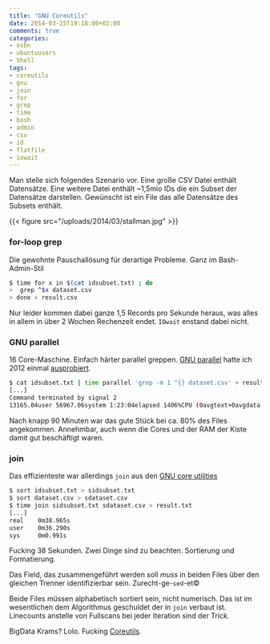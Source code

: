 ```yaml
---
title: "GNU Coreutils"
date: 2014-03-25T19:18:00+02:00
comments: true
categories:
- osbn
- ubuntuusers
- Shell
tags:
- coreutils
- gnu
- join
- for
- grep
- time
- bash
- admin
- csv
- id
- flatfile
- iowait
---
```


Man stelle sich folgendes Szenario vor. Eine große CSV Datei enthält Datensätze.
Eine weitere Datei enthält ~1,5mio IDs die ein Subset der Datensätze darstellen.
Gewünscht ist ein File das alle Datensätze des Subsets enthält.

{{< figure src="/uploads/2014/03/stallman.jpg" >}}

### for-loop grep

Die gewohnte Pauschallösung für derartige Probleme. Ganz im Bash-Admin-Stil

``` bash
$ time for x in $(cat idsubset.txt) ; do
>  grep ^$x dataset.csv
> done > result.csv
```

Nur leider kommen dabei ganze 1,5 Records pro Sekunde heraus, was alles in allem
in über 2 Wochen Rechenzeit endet. `IOwait` enstand dabei nicht.

### GNU parallel

16 Core-Maschine. Einfach härter parallel greppen. [GNU parallel](https://www.gnu.org/software/parallel/)
hatte ich 2012 einmal [ausprobiert](https://noqqe.de/blog/2012/01/08/gnu-parallel/).

``` bash
$ cat idsubset.txt | time parallel 'grep -m 1 ^{} dataset.csv' > result.csv
[...]
Command terminated by signal 2
13165.04user 56967.06system 1:23:04elapsed 1406%CPU (0avgtext+0avgdata 40816maxresident)k
```

Nach knapp 90 Minuten war das gute Stück bei ca. 80% des Files angekommen.
Annehmbar, auch wenn die Cores und der RAM der Kiste damit gut beschäftigt
waren.

### join

Das effizienteste war allerdings `join` aus den [GNU core utilities](https://www.gnu.org/software/coreutils/)

``` bash
$ sort idsubset.txt > sidsubset.txt
$ sort dataset.csv > sdataset.csv
$ time join sidsubset.txt sdataset.csv > result.txt
[...]
real    0m38.965s
user    0m36.290s
sys     0m0.991s
```

Fucking 38 Sekunden. Zwei Dinge sind zu beachten. Sortierung und
Formatierung.

Das Field, das zusammengeführt werden soll _muss_ in beiden Files über den
gleichen Trenner identifizierbar sein. Zurecht-ge-`sed`-et&copy;

Beide Files müssen alphabetisch sortiert sein, nicht numerisch. Das ist im
wesentlichen dem Algorithmus geschuldet der in `join` verbaut ist. Linecounts
anstelle von Fullscans bei jeder Iteration sind der Trick.

BigData Krams? Lolo. Fucking [Coreutils](http://rms.sexy).
